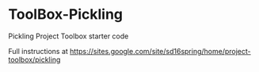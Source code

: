 # ToolBox-Pickling
Pickling Project Toolbox starter code

Full instructions at https://sites.google.com/site/sd16spring/home/project-toolbox/pickling
